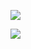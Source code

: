 
![](https://moonstarimg.oss-cn-hangzhou.aliyuncs.com/img/pic2.png)

![](https://moonstarimg.oss-cn-hangzhou.aliyuncs.com/img/pic1.png)
